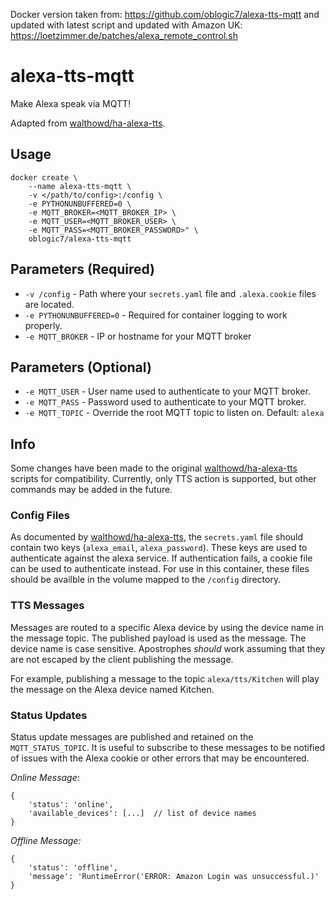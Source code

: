 Docker version taken from: https://github.com/oblogic7/alexa-tts-mqtt and updated with latest script and updated with Amazon UK: https://loetzimmer.de/patches/alexa_remote_control.sh

# alexa-tts-mqtt

Make Alexa speak via MQTT!

Adapted from [walthowd/ha-alexa-tts](https://github.com/walthowd/ha-alexa-tts).

## Usage
```
docker create \
    --name alexa-tts-mqtt \
    -v </path/to/config>:/config \
    -e PYTHONUNBUFFERED=0 \
    -e MQTT_BROKER=<MQTT_BROKER_IP> \
    -e MQTT_USER=<MQTT_BROKER_USER> \
    -e MQTT_PASS=<MQTT_BROKER_PASSWORD>" \
    oblogic7/alexa-tts-mqtt
```

## Parameters (Required)

* `-v /config` - Path where your `secrets.yaml` file and `.alexa.cookie` files are located.
* `-e PYTHONUNBUFFERED=0` - Required for container logging to work properly.
* `-e MQTT_BROKER` - IP or hostname for your MQTT broker

## Parameters (Optional)
* `-e MQTT_USER` - User name used to authenticate to your MQTT broker.
* `-e MQTT_PASS` - Password used to authenticate to your MQTT broker.
* `-e MQTT_TOPIC` - Override the root MQTT topic to listen on.  Default: `alexa`

## Info
Some changes have been made to the original [walthowd/ha-alexa-tts](https://github.com/walthowd/ha-alexa-tts)
scripts for compatibility.  Currently, only TTS action is supported, but other
commands may be added in the future.

### Config Files
As documented by [walthowd/ha-alexa-tts](https://github.com/walthowd/ha-alexa-tts), the `secrets.yaml` file should contain
two keys (`alexa_email`, `alexa_password`).  These keys are used to authenticate
against the alexa service.  If authentication fails, a cookie file can be used
to authenticate instead.  For use in this container, these files should be availble
in the volume mapped to the `/config` directory.

### TTS Messages
Messages are routed to a specific Alexa device by using the device name in the
message topic.  The published payload is used as the message.  The device name
is case sensitive.  Apostrophes _should_ work assuming that they are not escaped
by the client publishing the message.

For example, publishing a message to the topic `alexa/tts/Kitchen` will play the
message on the Alexa device named Kitchen.

### Status Updates
Status update messages are published and retained on the `MQTT_STATUS_TOPIC`.
It is useful to subscribe to these messages to be notified of issues with the
Alexa cookie or other errors that may be encountered.

*Online Message:*
```
{
    'status': 'online',
    'available_devices': [...]  // list of device names
}
```

*Offline Message:*
```
{
    'status': 'offline',
    'message': 'RuntimeError('ERROR: Amazon Login was unsuccessful.)'
}
```

